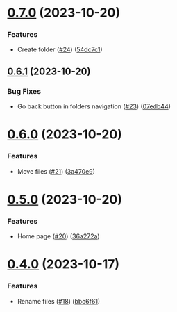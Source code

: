 # [0.7.0](https://github.com/PedroChaparro/unofficial-frontend-react/compare/v0.6.1...v0.7.0) (2023-10-20)


### Features

* Create folder ([#24](https://github.com/PedroChaparro/unofficial-frontend-react/issues/24)) ([54dc7c1](https://github.com/PedroChaparro/unofficial-frontend-react/commit/54dc7c15c36fa3b19bad68caed62a6c45e8ccb54))



## [0.6.1](https://github.com/PedroChaparro/unofficial-frontend-react/compare/v0.6.0...v0.6.1) (2023-10-20)


### Bug Fixes

* Go back button in folders navigation ([#23](https://github.com/PedroChaparro/unofficial-frontend-react/issues/23)) ([07edb44](https://github.com/PedroChaparro/unofficial-frontend-react/commit/07edb442b2524bd739bf7f0d6ea13f536b1a62b9))



# [0.6.0](https://github.com/PedroChaparro/unofficial-frontend-react/compare/v0.5.0...v0.6.0) (2023-10-20)


### Features

* Move files ([#21](https://github.com/PedroChaparro/unofficial-frontend-react/issues/21)) ([3a470e9](https://github.com/PedroChaparro/unofficial-frontend-react/commit/3a470e97df16f038658bb2e13019c2adda4a5e0a))



# [0.5.0](https://github.com/PedroChaparro/unofficial-frontend-react/compare/v0.4.0...v0.5.0) (2023-10-20)


### Features

* Home page ([#20](https://github.com/PedroChaparro/unofficial-frontend-react/issues/20)) ([36a272a](https://github.com/PedroChaparro/unofficial-frontend-react/commit/36a272ad72732e2eb8b21c8a18a9dfab7d72c837))



# [0.4.0](https://github.com/PedroChaparro/unofficial-frontend-react/compare/v0.3.0...v0.4.0) (2023-10-17)


### Features

* Rename files ([#18](https://github.com/PedroChaparro/unofficial-frontend-react/issues/18)) ([bbc6f61](https://github.com/PedroChaparro/unofficial-frontend-react/commit/bbc6f611b9f8dd9526d67e55bc79aabc1a9acdb2))



